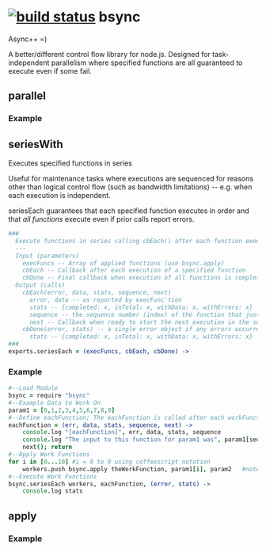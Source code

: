 [![build status](https://secure.travis-ci.org/circuithub/bsync.png)](http://travis-ci.org/circuithub/bsync)
bsync
=====

Async++ =)

A better/different control flow library for node.js. Designed for task-independent parallelism where specified functions are all guaranteed to execute even if some fail.

## parallel

### Example

## seriesWith

Executes specified functions in series

Useful for maintenance tasks where executions are sequenced for reasons other than logical control flow (such as bandwidth limitations) -- e.g. when each execution is independent. 

seriesEach guarantees that each specified function executes in order and that *all functions* execute even if prior calls report errors.

```coffeescript
###
  Execute functions in series calling cbEach() after each function executes
  ---
  Input (parameters)
    execFuncs -- Array of applied functions (use bsync.apply)
    cbEach -- Callback after each execution of a specified function
    cbDone -- Final callback when execution of all functions is complete
  Output (calls)
    cbEach(error, data, stats, sequence, next)
      error, data -- as reported by execFunc'tion
      stats -- {completed: x, inTotal: x, withData: x, withErrors: x}
      sequence -- the sequence number (index) of the function that just completed execution; useful for referencing the input parameter data
      next -- Callback when ready to start the next execution in the series sequence (usage: next() )
    cbDone(error, stats) -- a single error object if any errors occurred, but that doesn't indicate complete failure. Check stats.
      stats -- {completed: x, inTotal: x, withData: x, withErrors: x}
###
exports.seriesEach = (execFuncs, cbEach, cbDone) ->
```

### Example

```coffeescript
#--Load Module
bsync = require "bsync"
#--Example Data to Work On
param1 = [0,1,2,3,4,5,6,7,8,9]
#--Define eachFunction; The eachFunction is called after each workFunction completes or crashes
eachFunction = (err, data, stats, sequence, next) ->
	console.log "[eachFunction]", err, data, stats, sequence
	console.log "The input to this function for param1 was", param1[sequence] #In case you need to reference it for retry-style operations; Make sure to keep the input data in context
	next(); return
#--Apply Work Functions
for i in [0...10] #i = 0 to 9 using coffeescript notation
	workers.push bsync.apply theWorkFunction, param1[i], param2   #note: comma after function name and omit callback parameter
#--Execute Work Functions
bsync.seriesEach workers, eachFunction, (error, stats) ->
	console.log stats
```

## apply

### Example
